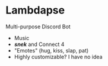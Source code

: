 # Lambdapse
Multi-purpose Discord Bot
- Music
- ***snek*** and Connect 4
- "Emotes" (hug, kiss, slap, pat)
- Highly customizable? I have no idea
